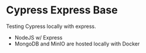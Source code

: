 # Cypress Express Base
Testing Cypress locally with express. 
- NodeJS w/ Express
- MongoDB and MinIO are hosted locally with Docker
